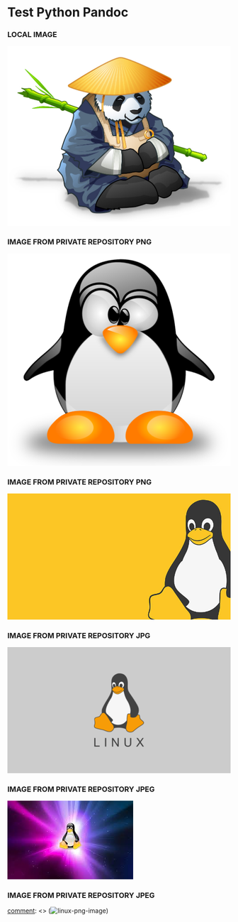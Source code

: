 # Test Python Pandoc


### LOCAL IMAGE

![image-from-local](../img/XenPanda.jpg)

### IMAGE FROM PRIVATE REPOSITORY PNG

![linux-png-image](https://raw.githubusercontent.com/lbrealdev/private-images/main/linux.png)

### IMAGE FROM PRIVATE REPOSITORY PNG

![linux-png-image](https://raw.githubusercontent.com/lbrealdev/private-images/main/linux-tux.png)

### IMAGE FROM PRIVATE REPOSITORY JPG

![linux-png-image](https://raw.githubusercontent.com/lbrealdev/private-images/main/linux-tux-minimalism.jpg)

### IMAGE FROM PRIVATE REPOSITORY JPEG

![linux-png-image](https://raw.githubusercontent.com/lbrealdev/private-images/main/linux-tux-cosmos.jpeg)


### IMAGE FROM PRIVATE REPOSITORY JPEG

[comment]: <> (![linux-png-image](https://github.com/repo/images/main/asset/linux-tux-cosmos.jpeg))

[comment]: <> (test comment)
